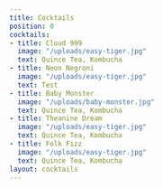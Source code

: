 ```yaml
---
title: Cocktails
position: 0
cocktails:
- title: Cloud 999
  image: "/uploads/easy-tiger.jpg"
  text: Quince Tea, Kombucha
- title: Neon Negroni
  image: "/uploads/easy-tiger.jpg"
  text: Test
- title: Baby Monster
  image: "/uploads/baby-monster.jpg"
  text: Quince Tea, Kombucha
- title: Theanine Dream
  image: "/uploads/easy-tiger.jpg"
  text: Quince Tea, Kombucha
- title: Folk Fizz
  image: "/uploads/easy-tiger.jpg"
  text: Quince Tea, Kombucha
layout: cocktails
---
```


